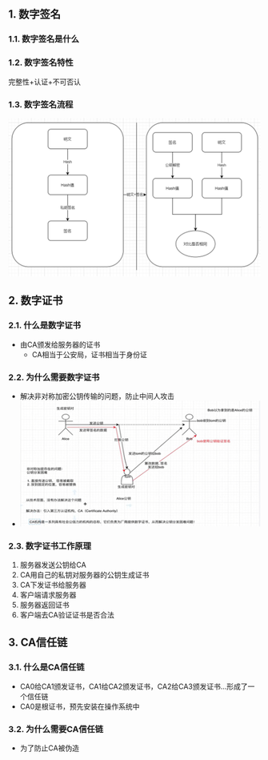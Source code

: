 ## 1. 数字签名
### 1.1. 数字签名是什么

### 1.2. 数字签名特性
完整性+认证+不可否认

### 1.3. 数字签名流程
![](https://raw.githubusercontent.com/TDoct/images/master/1593173247_20200626200531474_18973.png)

## 2. 数字证书
### 2.1. 什么是数字证书
- 由CA颁发给服务器的证书
    - CA相当于公安局，证书相当于身份证
### 2.2. 为什么需要数字证书
- 解决非对称加密公钥传输的问题，防止中间人攻击
- ![](https://raw.githubusercontent.com/TDoct/images/master/1593173204_20200626184356895_29846.png)
### 2.3. 数字证书工作原理
1. 服务器发送公钥给CA
2. CA用自己的私钥对服务器的公钥生成证书
3. CA下发证书给服务器
4. 客户端请求服务器
5. 服务器返回证书
6. 客户端去CA验证证书是否合法
## 3. CA信任链
### 3.1. 什么是CA信任链
- CA0给CA1颁发证书，CA1给CA2颁发证书，CA2给CA3颁发证书...形成了一个信任链
- CA0是根证书，预先安装在操作系统中
### 3.2. 为什么需要CA信任链
- 为了防止CA被伪造